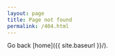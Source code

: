 ```yaml
---
layout: page
title: Page not found
permalink: /404.html
---
```


Go back [home]({{ site.baseurl }}/).
